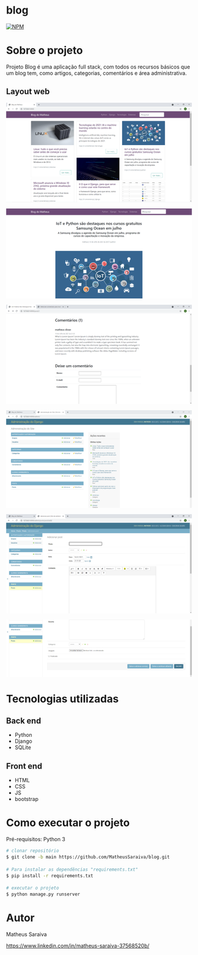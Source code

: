 # blog

[![NPM](https://img.shields.io/npm/l/react)](https://github.com/MatheusSaraiva/blog/blob/main/LICENSE) 

# Sobre o projeto

Projeto Blog é uma aplicação full stack, com todos os recursos básicos que um blog tem, 
como artigos, categorias, comentários e área administrativa.


## Layout web
![Web 1](https://github.com/MatheusSaraiva/blog/blob/main/assets/pg_inicial.PNG)

![Web 2](https://github.com/MatheusSaraiva/blog/blob/main/assets/pg_detalhes.PNG)

![Web 3](https://github.com/MatheusSaraiva/blog/blob/main/assets/comentarios.PNG)

![Web 4](https://github.com/MatheusSaraiva/blog/blob/main/assets/pg_admin.PNG)

![Web 5](https://github.com/MatheusSaraiva/blog/blob/main/assets/pg_adminPost.PNG)

![Web 5](https://github.com/MatheusSaraiva/blog/blob/main/assets/pg_adminPost1.PNG)


# Tecnologias utilizadas
## Back end
- Python
- Django
- SQLite

## Front end
- HTML
- CSS
- JS
- bootstrap

# Como executar o projeto

Pré-requisitos: Python 3

```bash
# clonar repositório
$ git clone -b main https://github.com/MatheusSaraiva/blog.git

# Para instalar as dependências "requirements.txt"
$ pip install -r requirements.txt

# executar o projeto
$ python manage.py runserver

```

# Autor

Matheus Saraiva

https://www.linkedin.com/in/matheus-saraiva-37568520b/

